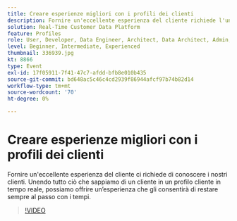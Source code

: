 ```yaml
---
title: Creare esperienze migliori con i profili dei clienti
description: Fornire un'eccellente esperienza del cliente richiede l'unione di tutto ciò che sappiamo su un cliente in un profilo cliente in tempo reale.
solution: Real-Time Customer Data Platform
feature: Profiles
role: User, Developer, Data Engineer, Architect, Data Architect, Admin, Leader
level: Beginner, Intermediate, Experienced
thumbnail: 336939.jpg
kt: 8866
type: Event
exl-id: 17f05911-7f41-47c7-afdd-bfb8e010b435
source-git-commit: bd648ac5c46c4cd2939f86944afcf97b74b82d14
workflow-type: tm+mt
source-wordcount: '70'
ht-degree: 0%

---
```


# Creare esperienze migliori con i profili dei clienti

Fornire un&#39;eccellente esperienza del cliente ci richiede di conoscere i nostri clienti. Unendo tutto ciò che sappiamo di un cliente in un profilo cliente in tempo reale, possiamo offrire un’esperienza che gli consentirà di restare sempre al passo con i tempi.

>[!VIDEO](https://video.tv.adobe.com/v/336939/?quality=12&learn=on)
